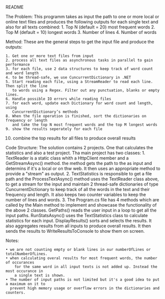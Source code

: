 README

The Problem:
    This programm takes as input the path to one or more local or online text files and 
    produces the following outputs for each single text and also for all texts combined:
    1. Top N (default = 20) most frequent words
    2. Top M (default = 10) longest words
    3. Number of lines
    4. Number of words

Method:
    These are the general steps to get the input file and produce the outputs:

    1. Get one or more text files from input
    2. process all text files as asynchronous tasks in parallel to gain performance
    3. for each file, use 2 data structures to keep track of word count and word length
    4. to be thread-safe, we use CuncurrentDictionary in .NET
    5. Start reading each file, using a StreamReader to read each line. Then split the line 
       to words using a Regex. Filter out any punctuation, blanks or empty lines.
    6. Handle possible IO errors while reading files
    7. for each word, update each Dictionary for word count and length, using 
       CuncurrentDictionary’s methods
    8. When the file operation is finished, sort the dictionaries on frequency or length 
       and take the top N most frequent words and the top M longest words
    9. show the results seperately for each file
   10. combine the top results for all files to produce overall results

Code Structure:
    The solution contains 2 projects. One that calculates the statistics and also a test project.
    Tha main project has two classes:
        1. TextReader is a static class whith a HttpClient member and a GetStreamAsync() method. 
           the method gets the path to the as input and determins if it's a local or on thw web. 
           It then uses an appropriate method to provide a "stream" as output.
        2. TextStatistics is responsible to get a file path and the ProcessTextAsync() method uses
           the TextReader class above, to get a stream for the input and maintain 2 thread-safe 
           dictionaries of type CuncurrentDictionary to keep track of all the words in the text and 
           their frequency and length.
           It also keeps two counter variables to keep the number of lines and words.
        3. The Program.cs file has 4 methods which are called by the Main method to implement and showcase 
           the functionality of the above 2 classes. GetPaths() reads the user input in a loop to get
           all the input paths. RunStatsAsync() uses the TextStatistics class to calculate statistics 
           for each input. DisplayResults() sorts and selects the results. It also aggregates results 
           from all inputs to produce overall results. It then sends the results to WriteResultsToConsole 
           to show them on screen.
           
Notes:
   
    • we are not counting empty or blank lines in our numberOfLines or totalNumberOfLines.
    • when calculating overal results for most frequent words, the number of occurances 
        for the same word in all input texts is not added up. Instead the most occurance in 
        a single text is shown.
    • The number of input paths is not limited but it's a good idea to put a maximum on it to 
      prevent high memory usage or overflow errors in the dictionaries and counters.
    

